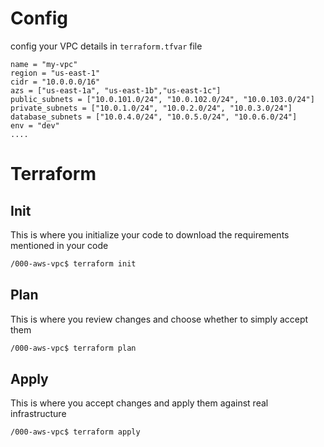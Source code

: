 
# Config
config your VPC details in `terraform.tfvar` file
```note
name = "my-vpc"
region = "us-east-1"
cidr = "10.0.0.0/16"
azs = ["us-east-1a", "us-east-1b","us-east-1c"]
public_subnets = ["10.0.101.0/24", "10.0.102.0/24", "10.0.103.0/24"]
private_subnets = ["10.0.1.0/24", "10.0.2.0/24", "10.0.3.0/24"]
database_subnets = ["10.0.4.0/24", "10.0.5.0/24", "10.0.6.0/24"]
env = "dev"
....
```
# Terraform

## Init
This is where you initialize your code to download the requirements mentioned in your code
```bash
/000-aws-vpc$ terraform init
```
## Plan
This is where you review changes and choose whether to simply accept them
```bash
/000-aws-vpc$ terraform plan
```
## Apply
This is where you accept changes and apply them against real infrastructure
```bash
/000-aws-vpc$ terraform apply
```
